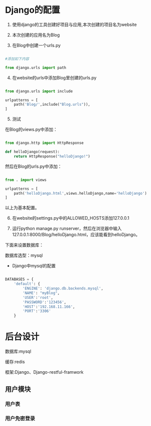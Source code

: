 # Django的配置

1. 使用django的工具创建好项目与应用,本次创建的项目名为website

2. 本次创建的应用名为Blog

3. 在Blog中创建一个urls.py

``` python

#添加如下内容

from django.urls import path

```

4. 在website的urls中添加Blog里创建的urls.py

``` python

from django.urls import include

urlpatterns = [
    path('Blog/',include("Blog.urls")),
]

```

5. 测试

在Blog的views.py中添加：

``` python

from django.http import HttpResponse

def helloDjango(request):
    return HttpResponse("helloDjango!")

```

然后在Blog的urls.py中添加：

``` python

from . import views

urlpatterns = [
    path('helloDjango.html',views.helloDjango,name='helloDjango')
]

```

以上为基本配置。

6. 在website的settings.py中的ALLOWED_HOSTS添加127.0.0.1

7. 运行python manage.py runserver，然后在浏览器中输入127.0.0.1:8000/Blog/helloDjango.html，应该能看到helloDjango。

下面来设置数据库：

数据库选型：mysql

* Django中mysql的配置

``` python

DATABASES = {
    'default': {
        'ENGINE': 'django.db.backends.mysql',
        'NAME': "myBlog",
        'USER':'root',
        'PASSWORD':'123456',
        'HOST':'192.168.11.166',
        'PORT':'3306'
    }

```

# 后台设计

数据库:mysql

缓存:redis

框架:Django、Django-restful-framwork

## 用户模块

### 用户表



### 用户免密登录